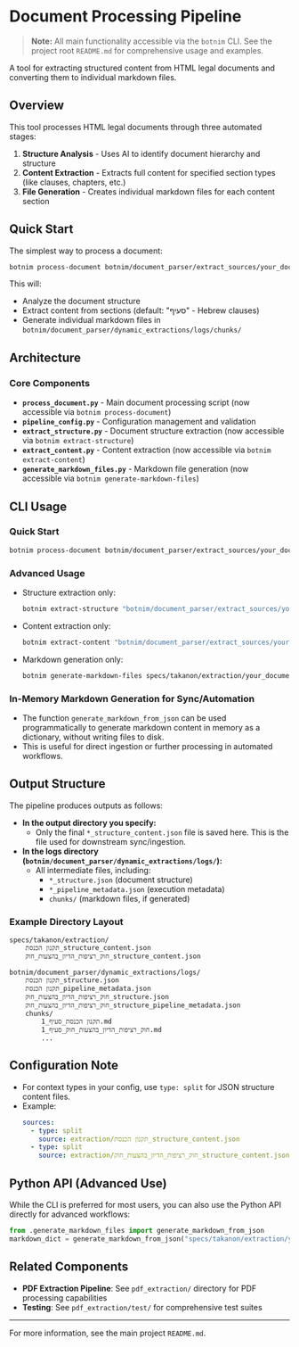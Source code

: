# Document Processing Pipeline

> **Note:** All main functionality accessible via the `botnim` CLI. See the project root `README.md` for comprehensive usage and examples.

A tool for extracting structured content from HTML legal documents and converting them to individual markdown files.

## Overview

This tool processes HTML legal documents through three automated stages:

1. **Structure Analysis** - Uses AI to identify document hierarchy and structure
2. **Content Extraction** - Extracts full content for specified section types (like clauses, chapters, etc.)
3. **File Generation** - Creates individual markdown files for each content section

## Quick Start

The simplest way to process a document:

```bash
botnim process-document botnim/document_parser/extract_sources/your_document.html specs/takanon/extraction/ --generate-markdown
```

This will:
- Analyze the document structure
- Extract content from sections (default: "סעיף" - Hebrew clauses)
- Generate individual markdown files in `botnim/document_parser/dynamic_extractions/logs/chunks/`

## Architecture

### Core Components

- **`process_document.py`** - Main document processing script (now accessible via `botnim process-document`)
- **`pipeline_config.py`** - Configuration management and validation
- **`extract_structure.py`** - Document structure extraction (now accessible via `botnim extract-structure`)
- **`extract_content.py`** - Content extraction (now accessible via `botnim extract-content`)
- **`generate_markdown_files.py`** - Markdown file generation (now accessible via `botnim generate-markdown-files`)

## CLI Usage

### Quick Start

```bash
botnim process-document botnim/document_parser/extract_sources/your_document.html specs/takanon/extraction/ --generate-markdown
```

### Advanced Usage

- Structure extraction only:
  ```bash
  botnim extract-structure "botnim/document_parser/extract_sources/your_document.html" "botnim/document_parser/dynamic_extractions/logs/your_document_structure.json"
  ```
- Content extraction only:
  ```bash
  botnim extract-content "botnim/document_parser/extract_sources/your_document.html" "botnim/document_parser/dynamic_extractions/logs/your_document_structure.json" "סעיף" --output specs/takanon/extraction/your_document_structure_content.json
  ```
- Markdown generation only:
  ```bash
  botnim generate-markdown-files specs/takanon/extraction/your_document_structure_content.json --write-files --output-dir botnim/document_parser/dynamic_extractions/logs/chunks/
  ```

### In-Memory Markdown Generation for Sync/Automation

- The function `generate_markdown_from_json` can be used programmatically to generate markdown content in memory as a dictionary, without writing files to disk.
- This is useful for direct ingestion or further processing in automated workflows.

## Output Structure

The pipeline produces outputs as follows:

- **In the output directory you specify:**
  - Only the final `*_structure_content.json` file is saved here. This is the file used for downstream sync/ingestion.
- **In the logs directory (`botnim/document_parser/dynamic_extractions/logs/`):**
  - All intermediate files, including:
    - `*_structure.json` (document structure)
    - `*_pipeline_metadata.json` (execution metadata)
    - `chunks/` (markdown files, if generated)

### Example Directory Layout

```
specs/takanon/extraction/
    תקנון הכנסת_structure_content.json
    חוק_רציפות_הדיון_בהצעות_חוק_structure_content.json

botnim/document_parser/dynamic_extractions/logs/
    תקנון הכנסת_structure.json
    תקנון הכנסת_pipeline_metadata.json
    חוק_רציפות_הדיון_בהצעות_חוק_structure.json
    חוק_רציפות_הדיון_בהצעות_חוק_structure_pipeline_metadata.json
    chunks/
        תקנון הכנסת_סעיף_1.md
        חוק_רציפות_הדיון_בהצעות_חוק_סעיף_1.md
        ...
```

## Configuration Note

- For context types in your config, use `type: split` for JSON structure content files.
- Example:
  ```yaml
  sources:
    - type: split
      source: extraction/תקנון הכנסת_structure_content.json
    - type: split
      source: extraction/חוק_רציפות_הדיון_בהצעות_חוק_structure_content.json
  ```

## Python API (Advanced Use)

While the CLI is preferred for most users, you can also use the Python API directly for advanced workflows:

```python
from .generate_markdown_files import generate_markdown_from_json
markdown_dict = generate_markdown_from_json("specs/takanon/extraction/your_document_structure_content.json")
```

## Related Components

- **PDF Extraction Pipeline**: See `pdf_extraction/` directory for PDF processing capabilities
- **Testing**: See `pdf_extraction/test/` for comprehensive test suites

---

For more information, see the main project `README.md`.

